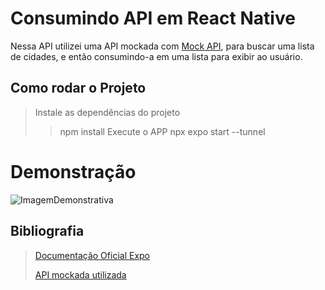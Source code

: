 # Consumindo API em React Native
Nessa API utilizei uma API mockada com [Mock API](https://mockapi.io/), para buscar uma lista de cidades, e então consumindo-a em uma lista para exibir ao usuário.

## Como rodar o Projeto
> Instale as dependências do projeto
>> npm install
> Execute o APP
>> npx expo start --tunnel

# Demonstração
![ImagemDemonstrativa](blob:https://www.odwebp.svc.ms/a6d8b718-0549-4fa4-bdaf-d1542c8abe41)

## Bibliografia
>[Documentação Oficial Expo](./githubFiles/demo.jfif)
>
>[API mockada utilizada](https://mockapi.io/)
